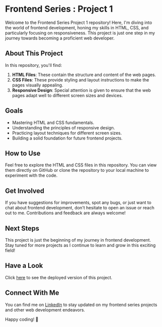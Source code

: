 # **Frontend Series : Project 1**

Welcome to the Frontend Series Project 1 repository! Here, I'm diving into the world of frontend development, honing my skills in HTML, CSS, and particularly focusing on responsiveness. This project is just one step in my journey towards becoming a proficient web developer.

## About This Project

In this repository, you'll find:

1. **HTML Files**: These contain the structure and content of the web pages.
2. **CSS Files**: These provide styling and layout instructions to make the pages visually appealing.
3. **Responsive Design**: Special attention is given to ensure that the web pages adapt well to different screen sizes and devices.

## Goals

- Mastering HTML and CSS fundamentals.
- Understanding the principles of responsive design.
- Practicing layout techniques for different screen sizes.
- Building a solid foundation for future frontend projects.

## How to Use

Feel free to explore the HTML and CSS files in this repository. You can view them directly on GitHub or clone the repository to your local machine to experiment with the code.

## Get Involved

If you have suggestions for improvements, spot any bugs, or just want to chat about frontend development, don't hesitate to open an issue or reach out to me. Contributions and feedback are always welcome!

## Next Steps

This project is just the beginning of my journey in frontend development. Stay tuned for more projects as I continue to learn and grow in this exciting field!

## Have a Look

Click [here](https://hamzamalik22.github.io/fs-project1/) to see the deployed version of this project.

## Connect With Me

You can find me on [LinkedIn](https://www.linkedin.com/in/hamzamalik22) to stay updated on my frontend series projects and other web development endeavors.

Happy coding! 🚀
